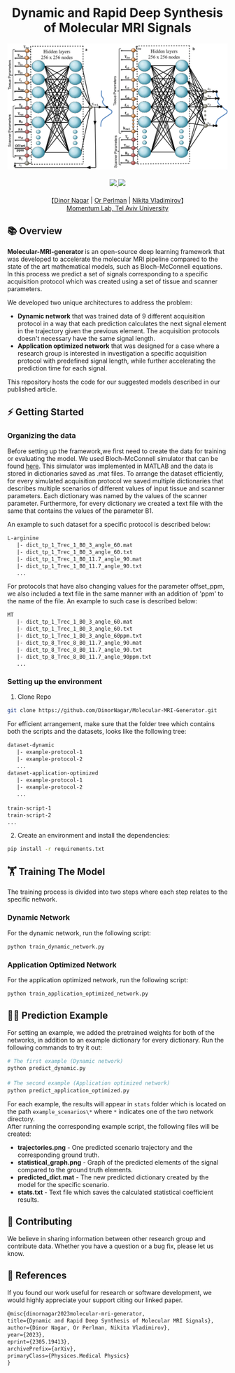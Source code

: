 <div align="center">


<h1>Dynamic and Rapid Deep Synthesis of Molecular MRI Signals
</h1>

<img src = "figures/architecture.png" width = "700">  

<div>
    <h4 align="center">
        <a href="https://arxiv.org/abs/2305.19413" target='_blank'>
        <img src="https://img.shields.io/badge/arXiv-2305.19413-b31b1b.svg">
        </a> 
        <img src="https://api.infinitescript.com/badgen/badge?ltext=language&rtext=Python&color=fc9003")>
    </h4>
    
</div>
【<a href='https://github.com/DinorNagar' target='_blank'>Dinor Nagar</a> |
<a href='https://github.com/operlman' target='_blank'>Or Perlman</a> |
<a href='https://github.com/vnikale' target='_blank'>Nikita Vladimirov</a>】
<div>
<a href='https://mri-ai.github.io/' target='_blank'>Momentum Lab, Tel Aviv University</a>
</div>
</div>


## 📚 Overview

<strong>Molecular-MRI-generator </strong> is an open-source deep learning framework that was developed to accelerate
the molecular MRI pipeline compared to the state of the art mathematical models, such as Bloch-McConnell equations.
In this process we predict a set of signals corresponding to a specific acquisition protocol which was created using
a set of tissue and scanner parameters.

We developed two unique architectures to address the problem:
- <strong>Dynamic network</strong> that was trained data of 9 different acquisition protocol in a way that each prediction calculates
the next signal element in the trajectory given the previous element. The acquisition protocols doesn't necessary have the same signal length.
- <strong>Application optimized network</strong> that was designed for a case where a research group is interested in
investigation a specific acquisition protocol with predefined signal length, while further accelerating the prediction
time for each signal.

This repository hosts the code for our suggested models described in our published article. 


## ⚡ Getting Started

### Organizing the data
Before setting up the framework,we first need to create the data for training or evaluating the model. We used
Bloch-McConnell simulator that can be found <a href='https://mri-ai.github.io/' target='_blank'>here</a>. This simulator
was implemented in MATLAB and the data is stored in dictionaries saved as .mat files. To arrange the dataset
efficiently, for every simulated acquisition protocol we saved multiple dictionaries that describes multiple scenarios
of different values of input tissue and scanner parameters. Each dictionary was named by the values of the scanner parameter.
Furthermore, for every dictionary we created a text file with the same that contains the values of the parameter B1.

An example to such dataset for a specific protocol is described below:

```
L-arginine
   |- dict_tp_1_Trec_1_B0_3_angle_60.mat
   |- dict_tp_1_Trec_1_B0_3_angle_60.txt
   |- dict_tp_1_Trec_1_B0_11.7_angle_90.mat
   |- dict_tp_1_Trec_1_B0_11.7_angle_90.txt
   ...
```

For protocols that have also changing values for the parameter offset_ppm, we also included a text file in the same
manner with an addition of 'ppm' to the name of the file.
An example to such case is described below:

```
MT
   |- dict_tp_1_Trec_1_B0_3_angle_60.mat
   |- dict_tp_1_Trec_1_B0_3_angle_60.txt
   |- dict_tp_1_Trec_1_B0_3_angle_60ppm.txt
   |- dict_tp_8_Trec_8_B0_11.7_angle_90.mat
   |- dict_tp_8_Trec_8_B0_11.7_angle_90.txt
   |- dict_tp_8_Trec_8_B0_11.7_angle_90ppm.txt
   ...
```

### Setting up the environment
1. Clone Repo

```bash
git clone https://github.com/DinorNagar/Molecular-MRI-Generator.git
```
For efficient arrangement, make sure that the folder tree which contains both the scripts and the datasets,
looks like the following tree:

```
dataset-dynamic
   |- example-protocol-1
   |- example-protocol-2
   ...
dataset-application-optimized
   |- example-protocol-1
   |- example-protocol-2
   ...   
  
train-script-1
train-script-2
...
```

2. Create an environment and install the dependencies:

```bash
pip install -r requirements.txt
```




## 🏋️ Training The Model
The training process is divided into two steps where each step relates to the specific network.

### Dynamic Network
For the dynamic network, run the following script:
```bash
python train_dynamic_network.py
```

### Application Optimized Network
For the application optimized network, run the following script:
```bash
python train_application_optimized_network.py
```

## 🏄🏻 Prediction Example
For setting an example, we added the pretrained weights for both of the networks, in addition to an example dictionary for every dictionary.
Run the following commands to try it out:

```bash
# The first example (Dynamic network)
python predict_dynamic.py

# The second example (Application optimized network)
python predict_application_optimized.py
```

For each example, the results will appear in `stats` folder which is located on the path `example_scenarios\*` where `*` indicates one of the two network directory.<br />
After running the corresponding example script, the following files will be created:
* __trajectories.png__ - One predicted scenario trajectory and the corresponding ground truth. 
* __statistical_graph.png__ - Graph of the predicted elements of the signal compared to the ground truth elements.
* __predicted_dict.mat__ - The new predicted dictionary created by the model for  the specific scenario.
* __stats.txt__ - Text file which saves the calculated statistical coefficient results.


## 🚀 Contributing
We believe in sharing information between other research group and contribute data. 
Whether you have a question or a bug fix, please let us know.


## 📑 References
If you found our work useful for research or software development, 
we would highly appreciate your support citing our linked paper.   
``` # TO CHANGE
@misc{dinornagar2023molecular-mri-generator,
title={Dynamic and Rapid Deep Synthesis of Molecular MRI Signals},
author={Dinor Nagar, Or Perlman, Nikita Vladimirov},
year={2023},
eprint={2305.19413},
archivePrefix={arXiv},
primaryClass={Physices.Medical Physics}
}
```

